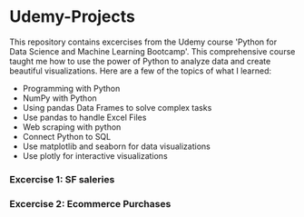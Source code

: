 # Udemy-Projects
This repository contains excercises from the Udemy course 'Python for Data Science and Machine Learning Bootcamp'.
This comprehensive course taught me how to use the power of Python to analyze data and create beautiful visualizations. 
Here are a few of the topics of what I learned:

- Programming with Python
- NumPy with Python
- Using pandas Data Frames to solve complex tasks
- Use pandas to handle Excel Files
- Web scraping with python
- Connect Python to SQL
- Use matplotlib and seaborn for data visualizations
- Use plotly for interactive visualizations

### Excercise 1: SF saleries

### Excercise 2: Ecommerce Purchases
